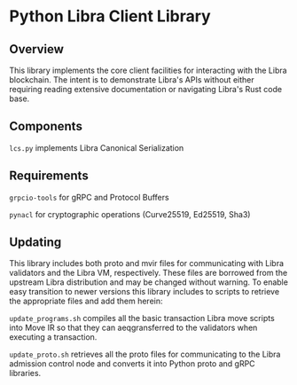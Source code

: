 # Python Libra Client Library

## Overview

This library implements the core client facilities for interacting with the
Libra blockchain. The intent is to demonstrate Libra's APIs without either
requiring reading extensive documentation or navigating Libra's Rust code base.

## Components

`lcs.py` implements Libra Canonical Serialization

## Requirements

`grpcio-tools` for gRPC and Protocol Buffers

`pynacl` for cryptographic operations (Curve25519, Ed25519, Sha3)

## Updating

This library includes both proto and mvir files for communicating with Libra
validators and the Libra VM, respectively. These files are borrowed from the
upstream Libra distribution and may be changed without warning. To enable easy
transition to newer versions this library includes to scripts to retrieve the
appropriate files and add them herein:

`update_programs.sh` compiles all the basic transaction Libra move scripts into
Move IR so that they can aeqgransferred to the validators when executing a
transaction.

`update_proto.sh` retrieves all the proto files for communicating to the Libra
admission control node and converts it into Python proto and gRPC libraries.
